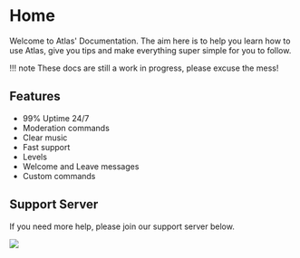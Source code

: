 # Home

Welcome to Atlas' Documentation. The aim here is to help you learn how to use Atlas, give you tips and make everything super simple for you to follow.

!!! note
    These docs are still a work in progress, please excuse the mess!

## Features

* 99% Uptime 24/7
* Moderation commands
* Clear music
* Fast support
* Levels
* Welcome and Leave messages
* Custom commands

## Support Server

If you need more help, please join our support server below.

[<img src="https://discordapp.com/api/guilds/345177567541723137/embed.png?style=banner3">](https://get-atlas.xyz/support)
